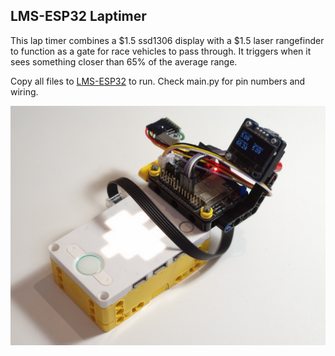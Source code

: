 LMS-ESP32 Laptimer
------------------

This lap timer combines a $1.5 ssd1306 display with a $1.5 laser rangefinder to function as 
a gate for race vehicles to pass through. It triggers when it sees something closer than 65% of the average range.

Copy all files to [LMS-ESP32](https://www.antonsmindstorms.com/product/wifi-python-esp32-board-for-mindstorms/) to run. Check main.py for pin numbers and wiring.

![lap timer on a LEGO hub](laptimer.jpg)